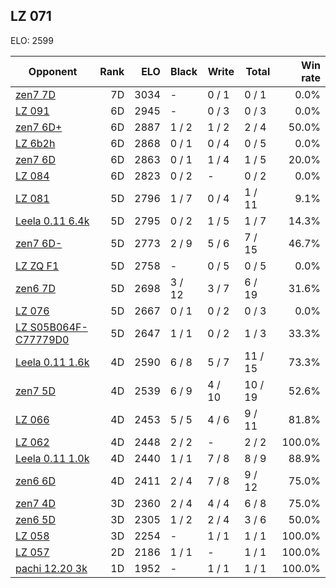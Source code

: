 ## LZ 071 ##

ELO: 2599

Opponent | Rank | ELO | Black | Write | Total | Win rate
---------|-----:|----:|-------|-------|-------|-------:
[zen7 7D](zen7%207D.md) | 7D | 3034 | - | 0 / 1 | 0 / 1 | 0.0%
[LZ 091](LZ%20091.md) | 6D | 2945 | - | 0 / 3 | 0 / 3 | 0.0%
[zen7 6D+](zen7%206D+.md) | 6D | 2887 | 1 / 2 | 1 / 2 | 2 / 4 | 50.0%
[LZ 6b2h](LZ%206b2h.md) | 6D | 2868 | 0 / 1 | 0 / 4 | 0 / 5 | 0.0%
[zen7 6D](zen7%206D.md) | 6D | 2863 | 0 / 1 | 1 / 4 | 1 / 5 | 20.0%
[LZ 084](LZ%20084.md) | 6D | 2823 | 0 / 2 | - | 0 / 2 | 0.0%
[LZ 081](LZ%20081.md) | 5D | 2796 | 1 / 7 | 0 / 4 | 1 / 11 | 9.1%
[Leela 0.11 6.4k](Leela%200.11%206.4k.md) | 5D | 2795 | 0 / 2 | 1 / 5 | 1 / 7 | 14.3%
[zen7 6D-](zen7%206D-.md) | 5D | 2773 | 2 / 9 | 5 / 6 | 7 / 15 | 46.7%
[LZ ZQ F1](LZ%20ZQ%20F1.md) | 5D | 2758 | - | 0 / 5 | 0 / 5 | 0.0%
[zen6 7D](zen6%207D.md) | 5D | 2698 | 3 / 12 | 3 / 7 | 6 / 19 | 31.6%
[LZ 076](LZ%20076.md) | 5D | 2667 | 0 / 1 | 0 / 2 | 0 / 3 | 0.0%
[LZ S05B064F-C77779D0](LZ%20S05B064F-C77779D0.md) | 5D | 2647 | 1 / 1 | 0 / 2 | 1 / 3 | 33.3%
[Leela 0.11 1.6k](Leela%200.11%201.6k.md) | 4D | 2590 | 6 / 8 | 5 / 7 | 11 / 15 | 73.3%
[zen7 5D](zen7%205D.md) | 4D | 2539 | 6 / 9 | 4 / 10 | 10 / 19 | 52.6%
[LZ 066](LZ%20066.md) | 4D | 2453 | 5 / 5 | 4 / 6 | 9 / 11 | 81.8%
[LZ 062](LZ%20062.md) | 4D | 2448 | 2 / 2 | - | 2 / 2 | 100.0%
[Leela 0.11 1.0k](Leela%200.11%201.0k.md) | 4D | 2440 | 1 / 1 | 7 / 8 | 8 / 9 | 88.9%
[zen6 6D](zen6%206D.md) | 4D | 2411 | 2 / 4 | 7 / 8 | 9 / 12 | 75.0%
[zen7 4D](zen7%204D.md) | 3D | 2360 | 2 / 4 | 4 / 4 | 6 / 8 | 75.0%
[zen6 5D](zen6%205D.md) | 3D | 2305 | 1 / 2 | 2 / 4 | 3 / 6 | 50.0%
[LZ 058](LZ%20058.md) | 3D | 2254 | - | 1 / 1 | 1 / 1 | 100.0%
[LZ 057](LZ%20057.md) | 2D | 2186 | 1 / 1 | - | 1 / 1 | 100.0%
[pachi 12.20 3k](pachi%2012.20%203k.md) | 1D | 1952 | - | 1 / 1 | 1 / 1 | 100.0%
